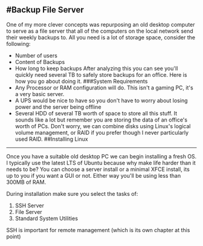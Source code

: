 #Backup File Server
-----
One of my more clever concepts was repurposing an old desktop computer to serve as a file server that all of the computers on the local network send their weekly backups to.
All you need is a lot of storage space, consider the following:
* Number of users
* Content of Backups
* How long to keep backups
After analyzing this you can see you'll quickly need several TB to safely store backups for an office. Here is how you go about doing it.
###System Requirements
* Any Processor or RAM configuration will do. This isn't a gaming PC, it's a very basic server.
* A UPS would be nice to have so you don't have to worry about losing power and the server being offline
* Several HDD of several TB worth of space to store all this stuff. It sounds like a lot but remember you are storing the data of an office's worth of PCs. Don't worry, we can combine disks using Linux's logical volume management, or RAID if you prefer though I never particularly used RAID.
##Installing Linux
-----
Once you have a suitable old desktop PC we can begin installing a fresh OS. I typically use the latest LTS of Ubuntu because why make life harder than it needs to be?
You can choose a server install or a minimal XFCE install, its up to you if you want a GUI or not. Either way you'll be using less than 300MB of RAM. 

During installation make sure you select the tasks of:
1. SSH Server
2. File Server
3. Standard System Utilities

SSH is important for remote management (which is its own chapter at this point)

